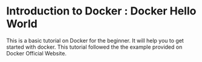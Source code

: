 # Introduction to Docker : Docker Hello World

This is a basic tutorial on Docker for the beginner. It will help you to get started with docker. This tutorial followed the the example provided on Docker Official Website.

